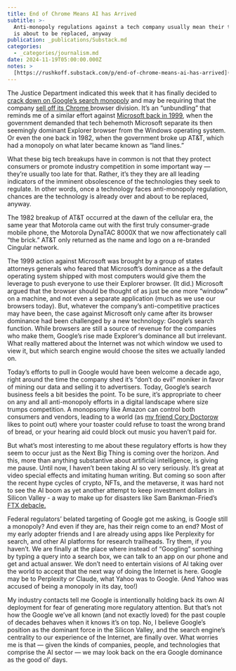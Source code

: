 ```yaml
---
title: End of Chrome Means AI has Arrived
subtitle: >-
  Anti-monopoly regulations against a tech company usually mean their technology
  is about to be replaced, anyway
publication: _publications/Substack.md
categories:
  - _categories/journalism.md
date: 2024-11-19T05:00:00.000Z
notes: >
  [https://rushkoff.substack.com/p/end-of-chrome-means-ai-has-arrived](https://rushkoff.substack.com/p/end-of-chrome-means-ai-has-arrived)
---
```


The Justice Department indicated this week that it has finally decided to [crack down on Google’s search monopoly](https://www.theguardian.com/technology/2024/nov/19/us-doj-sell-chrome-browser-ai-android) and may be requiring that the company [sell off its Chrome ](https://www.yahoo.com/news/doj-could-force-google-sell-143722750.html)browser division. It’s an “unbundling” that reminds me of a similar effort against [Microsoft back in 1999](https://www.nytimes.com/1998/06/25/opinion/microsoft-marches-on.html), when the government demanded that tech behemoth Microsoft separate its then seemingly dominant Explorer browser from the Windows operating system. Or even the one back in 1982, when the government broke up AT\&T, which had a monopoly on what later became known as “land lines.”

What these big tech breakups have in common is not that they protect consumers or promote industry competition in some important way — they’re usually too late for that. Rather, it’s they they are all leading indicators of the imminent obsolescence of the technologies they seek to regulate. In other words, once a technology faces anti-monopoly regulation, chances are the technology is already over and about to be replaced, anyway.

The 1982 breakup of AT\&T occurred at the dawn of the cellular era, the same year that Motorola came out with the first truly consumer-grade mobile phone, the Motorola DynaTAC 8000X that we now affectionately call “the brick.” AT\&T only returned as the name and logo on a re-branded Cingular network.

The 1999 action against Microsoft was brought by a group of states attorneys generals who feared that Microsoft’s dominance as a the default operating system shipped with most computers would give them the leverage to push everyone to use their Explorer browser. (It did.) Microsoft argued that the browser should be thought of as just be one more “window” on a machine, and not even a separate application (much as we use our browsers today). But, whatever the company’s anti-competitive practices may have been, the case against Microsoft only came after its browser dominance had been challenged by a new technology: Google’s search function. While browsers are still a source of revenue for the companies who make them, Google’s rise made Explorer’s dominance all but irrelevant. What really mattered about the Internet was not which window we used to view it, but which search engine would choose the sites we actually landed on.

Today’s efforts to pull in Google would have been welcome a decade ago, right around the time the company shed it’s “don’t do evil” moniker in favor of mining our data and selling it to advertisers. Today, Google’s search business feels a bit besides the point. To be sure, it’s appropriate to cheer on any and all anti-monopoly efforts in a digital landscape where size trumps competition. A monopsomy like Amazon can control both consumers and vendors, leading to a world (as [my friend Cory Doctorow](https://jacobin.com/2022/11/cory-doctorow-chokepoint-capitalism-monopoly-tech) likes to point out) where your toaster could refuse to toast the wrong brand of bread, or your hearing aid could block out music you haven’t paid for.

But what’s most interesting to me about these regulatory efforts is how they seem to occur just as the Next Big Thing is coming over the horizon. And this, more than anything substantive about artificial intelligence, is giving me pause. Until now, I haven’t been taking AI so very seriously. It’s great at video special effects and imitating human writing. But coming so soon after the recent hype cycles of crypto, NFTs, and the metaverse, it was hard not to see the AI boom as yet another attempt to keep investment dollars in Silicon Valley - a way to make up for disasters like Sam Bankman-Fried’s [FTX debacle.](https://www.justice.gov/opa/pr/samuel-bankman-fried-sentenced-25-years-his-orchestration-multiple-fraudulent-schemes#:~:text=Bankman%2DFried%2C%20who%20was%20the,of%20more%20than%20%241.3%20billion.)

Federal regulators’ belated targeting of Google got me asking, is Google still a monopoly? And even if they are, has their reign come to an end? Most of my early adopter friends and I are already using apps like Perplexity for search, and other AI platforms for research trailheads. Try them, if you haven’t. We are finally at the place where instead of “Googling” something by typing a query into a search box, we can talk to an app on our phone and get and actual answer. We don’t need to entertain visions of AI taking over the world to accept that the next way of doing the Internet is here. Google may be to Perplexity or Claude, what Yahoo was to Google. (And Yahoo was accused of being a monopoly in its day, too!)

My industry contacts tell me Google is intentionally holding back its own AI deployment for fear of generating more regulatory attention. But that’s not how the Google we’ve all known (and not exactly loved) for the past couple of decades behaves when it knows it’s on top. No, I believe Google’s position as the dominant force in the Silicon Valley, and the search engine’s centrality to our experience of the Internet, are finally over. What worries me is that — given the kinds of companies, people, and technologies that comprise the AI sector — we may look back on the era Google dominance as the good ol’ days.
